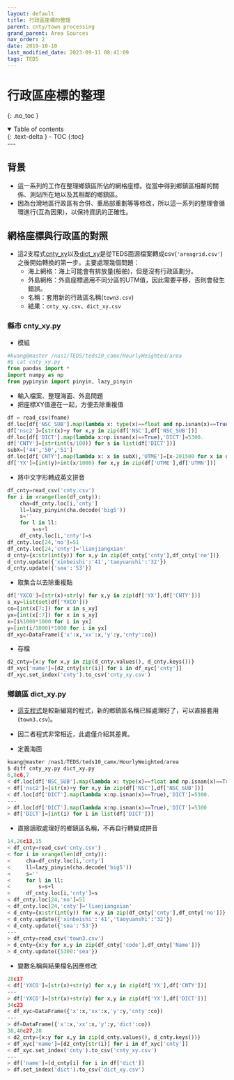 ```yaml
---
layout: default
title: 行政區座標的整理
parent: cnty/town processing
grand_parent: Area Sources
nav_order: 2
date: 2019-10-10
last_modified_date: 2023-09-11 08:41:09
tags: TEDS
---
```


# 行政區座標的整理
{: .no_toc }

<details open markdown="block">
  <summary>
    Table of contents
  </summary>
  {: .text-delta }
- TOC
{:toc}
</details>
---

## 背景

- 這一系列的工作在整理鄉鎮區所佔的網格座標。從當中得到鄉鎮區相鄰的關係、測站所在地以及其相鄰的鄉鎮區。
- 因為台灣地區行政區有合併、重局部重劃等等修改，所以這一系列的整理會循環進行(互為因果)，以保持資訊的正確性。

## 網格座標與行政區的對照

- 這2支程式[cnty_xy](cnty_xy.py)以及[dict_xy](dict_xy.py)是從TEDS面源檔案轉成csv(`'areagrid.csv'`)之後開始轉換的第一步。主要處理幾個問題：
  - 海上網格：海上可能會有排放量(船舶)，但是沒有行政區劃分。
  - 外島網格：外島座標適用不同分區的UTM值，因此需要平移，否則會發生錯誤。
  - 名稱：套用新的行政區名稱(`town3.csv`)
  - 結果：`cnty_xy.csv`、`dict_xy.csv`

### 縣市 cnty_xy.py

- 模組

```python
#kuang@master /nas1/TEDS/teds10_camx/HourlyWeighted/area
#$ cat cnty_xy.py
from pandas import *
import numpy as np
from pypinyin import pinyin, lazy_pinyin
```

- 輸入檔案、整理海面、外島問題
- 把座標XY值連在一起，方便去除重複值

```python
df = read_csv(fname)
df.loc[df['NSC_SUB'].map(lambda x: type(x)==float and np.isnan(x)==True),'NSC_SUB']='b'
df['nsc2']=[str(x)+y for x,y in zip(df['NSC'],df['NSC_SUB'])]
df.loc[df['DICT'].map(lambda x:np.isnan(x)==True),'DICT']=5300.
df['CNTY']=[str(int(s/100)) for s in list(df['DICT'])]
subX=['44','50','51']
df.loc[df['CNTY'].map(lambda x: x in subX),'UTME']=[x-201500 for x in df.loc[df['CNTY'].map(lambda x: x in subX),'UTME']]
df['YX']=[int(y)+int(x/1000) for x,y in zip(df['UTME'],df['UTMN'])]
```

- 將中文字形轉成英文拼音

```python
df_cnty=read_csv('cnty.csv')
for i in xrange(len(df_cnty)):
    cha=df_cnty.loc[i,'cnty']
    ll=lazy_pinyin(cha.decode('big5'))
    s=''
    for l in ll:
        s=s+l
    df_cnty.loc[i,'cnty']=s
df_cnty.loc[24,'no']=51
df_cnty.loc[24,'cnty']='lianjiangxian'
d_cnty={x:str(int(y)) for x,y in zip(df_cnty['cnty'],df_cnty['no'])}
d_cnty.update({'xinbeishi':'41','taoyuanshi':'32'})
d_cnty.update({'sea':'53'})
```

- 取集合以去除重複點

```python
df['YXCO']=[str(x)+str(y) for x,y in zip(df['YX'],df['CNTY'])]
s_xy=list(set(df['YXCO']))
co=[int(x[7:]) for x in s_xy]
yx=[int(x[:7]) for x in s_xy]
x=[i%1000*1000 for i in yx]
y=[int(i/1000)*1000 for i in yx]
df_xyc=DataFrame({'x':x,'xx':x,'y':y,'cnty':co})
```

- 存檔

```python
d2_cnty={x:y for x,y in zip(d_cnty.values(), d_cnty.keys())}
df_xyc['name']=[d2_cnty[str(i)] for i in df_xyc['cnty']]
df_xyc.set_index('cnty').to_csv('cnty_xy.csv')
```

### 鄉鎮區 dict_xy.py

- [這支程式](dict_xy.py)是較新編寫的程式，新的鄉鎮區名稱已經處理好了，可以直接套用(`town3.csv`)。
- 因二者程式非常相近，此處僅介紹其差異。

- 定義海面

```python
kuang@master /nas1/TEDS/teds10_camx/HourlyWeighted/area
$ diff cnty_xy.py dict_xy.py
6,8c6,7
< df.loc[df['NSC_SUB'].map(lambda x: type(x)==float and np.isnan(x)==True),'NSC_SUB']='b'
< df['nsc2']=[str(x)+y for x,y in zip(df['NSC'],df['NSC_SUB'])]
< df.loc[df['DICT'].map(lambda x:np.isnan(x)==True),'DICT']=5300.
---
> df.loc[df['DICT'].map(lambda x:np.isnan(x)==True),'DICT']=5300
> df['DICT']=[int(i) for i in list(df['DICT'])]
```

- 直接讀取處理好的鄉鎮區名稱，不再自行轉變成拼音

```python
14,26c13,15
< df_cnty=read_csv('cnty.csv')
< for i in xrange(len(df_cnty)):
<     cha=df_cnty.loc[i,'cnty']
<     ll=lazy_pinyin(cha.decode('big5'))
<     s=''
<     for l in ll:
<         s=s+l
<     df_cnty.loc[i,'cnty']=s
< df_cnty.loc[24,'no']=51
< df_cnty.loc[24,'cnty']='lianjiangxian'
< d_cnty={x:str(int(y)) for x,y in zip(df_cnty['cnty'],df_cnty['no'])}
< d_cnty.update({'xinbeishi':'41','taoyuanshi':'32'})
< d_cnty.update({'sea':'53'})
---
> df_cnty=read_csv('town3.csv')
> d_cnty={x:y for x,y in zip(df_cnty['code'],df_cnty['Name'])}
> d_cnty.update({5300:'sea'})
```

- 變數名稱與結果檔名因應修改

```python
28c17
< df['YXCO']=[str(x)+str(y) for x,y in zip(df['YX'],df['CNTY'])]
---
> df['YXCO']=[str(x)+str(y) for x,y in zip(df['YX'],df['DICT'])]
34c23
< df_xyc=DataFrame({'x':x,'xx':x,'y':y,'cnty':co})
---
> df=DataFrame({'x':x,'xx':x,'y':y,'dict':co})
38,40c27,28
< d2_cnty={x:y for x,y in zip(d_cnty.values(), d_cnty.keys())}
< df_xyc['name']=[d2_cnty[str(i)] for i in df_xyc['cnty']]
< df_xyc.set_index('cnty').to_csv('cnty_xy.csv')
---
> df['name']=[d_cnty[i] for i in df['dict']]
> df.set_index('dict').to_csv('dict_xy.csv')
```
